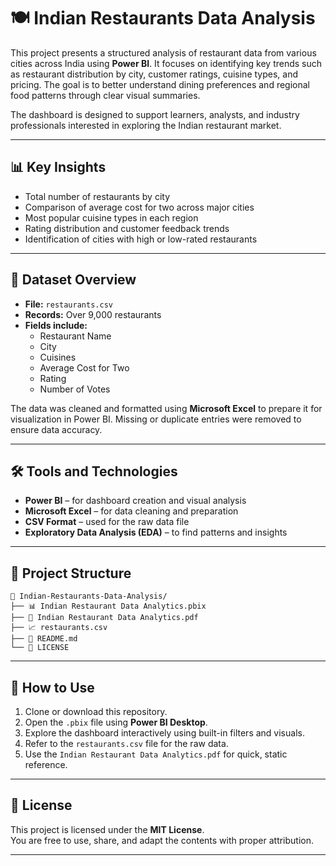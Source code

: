 # 🍽️ Indian Restaurants Data Analysis

This project presents a structured analysis of restaurant data from various cities across India using **Power BI**. It focuses on identifying key trends such as restaurant distribution by city, customer ratings, cuisine types, and pricing. The goal is to better understand dining preferences and regional food patterns through clear visual summaries.

The dashboard is designed to support learners, analysts, and industry professionals interested in exploring the Indian restaurant market.

---

## 📊 Key Insights

- Total number of restaurants by city  
- Comparison of average cost for two across major cities  
- Most popular cuisine types in each region  
- Rating distribution and customer feedback trends  
- Identification of cities with high or low-rated restaurants

---

## 📁 Dataset Overview

- **File:** `restaurants.csv`  
- **Records:** Over 9,000 restaurants  
- **Fields include:**  
  - Restaurant Name  
  - City  
  - Cuisines  
  - Average Cost for Two  
  - Rating  
  - Number of Votes

The data was cleaned and formatted using **Microsoft Excel** to prepare it for visualization in Power BI. Missing or duplicate entries were removed to ensure data accuracy.

---

## 🛠️ Tools and Technologies

- **Power BI** – for dashboard creation and visual analysis  
- **Microsoft Excel** – for data cleaning and preparation  
- **CSV Format** – used for the raw data file  
- **Exploratory Data Analysis (EDA)** – to find patterns and insights

---

## 📂 Project Structure

```
📁 Indian-Restaurants-Data-Analysis/
├── 📊 Indian Restaurant Data Analytics.pbix
├── 📄 Indian Restaurant Data Analytics.pdf
├── 📈 restaurants.csv
├── 📝 README.md
└── 📜 LICENSE
```

---

## 🚀 How to Use

1. Clone or download this repository.
2. Open the `.pbix` file using **Power BI Desktop**.
3. Explore the dashboard interactively using built-in filters and visuals.
4. Refer to the `restaurants.csv` file for the raw data.
5. Use the `Indian Restaurant Data Analytics.pdf` for quick, static reference.

---

## 📄 License

This project is licensed under the **MIT License**.  
You are free to use, share, and adapt the contents with proper attribution.

---

